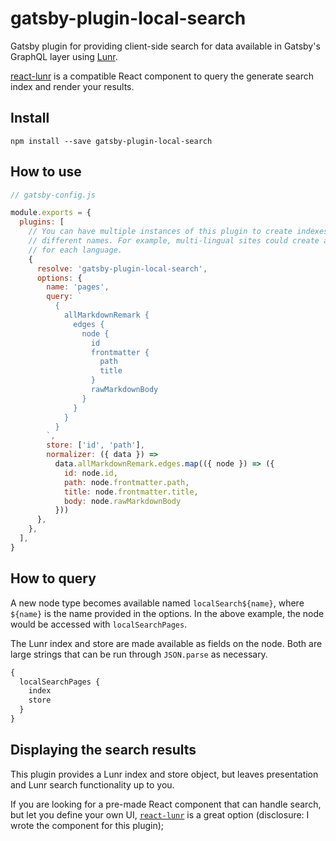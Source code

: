 # gatsby-plugin-local-search

Gatsby plugin for providing client-side search for data available in Gatsby's
GraphQL layer using [Lunr][lunr].

[react-lunr][react-lunr] is a compatible React component to query the generate
search index and render your results.

## Install

`npm install --save gatsby-plugin-local-search`

## How to use

```js
// gatsby-config.js

module.exports = {
  plugins: [
    // You can have multiple instances of this plugin to create indexes with
    // different names. For example, multi-lingual sites could create an index
    // for each language.
    {
      resolve: 'gatsby-plugin-local-search',
      options: {
        name: 'pages',
        query: `
          {
            allMarkdownRemark {
              edges {
                node {
                  id
                  frontmatter {
                    path
                    title
                  }
                  rawMarkdownBody
                }
              }
            }
          }
        `,
        store: ['id', 'path'],
        normalizer: ({ data }) =>
          data.allMarkdownRemark.edges.map(({ node }) => ({
            id: node.id,
            path: node.frontmatter.path,
            title: node.frontmatter.title,
            body: node.rawMarkdownBody
          }))
      },
    },
  ],
}
```

## How to query

A new node type becomes available named `localSearch${name}`, where `${name}`
is the name provided in the options. In the above example, the node would be
accessed with `localSearchPages`.

The Lunr index and store are made available as fields on the node. Both are
large strings that can be run through `JSON.parse` as necessary.

```graphql
{
  localSearchPages {
    index
    store
  }
}
```

## Displaying the search results

This plugin provides a Lunr index and store object, but leaves presentation and
Lunr search functionality up to you.

If you are looking for a pre-made React component that can handle search, but
let you define your own UI, [`react-lunr`][react-lunr] is a great option
(disclosure: I wrote the component for this plugin);

[lunr]: https://lunrjs.com/
[react-lunr]: https://github.com/angeloashmore/react-lunr
